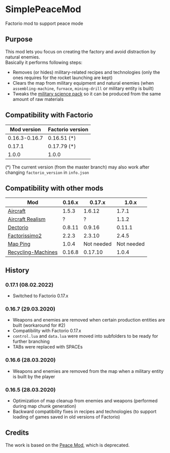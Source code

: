 # SimplePeaceMod
Factorio mod to support peace mode

## Purpose
This mod lets you focus on creating the factory and avoid distraction by natural enemies.  
Basically it performs following steps:

- Removes (or hides) military-related recipes and technologies (only the ones requires for the rocket launching are kept)
- Clears the map from military equipment and natural enemies (when `assembling-machine`, `furnace`, `mining-drill` or military entity is built)
- Tweaks the [military science pack](https://wiki.factorio.com/Military_science_pack) so it can be produced from the same amount of raw materials

## Compatibility with Factorio
| Mod version   | Factorio version |
| ------------- | ---------------- |
| 0.16.3-0.16.7 | 0.16.51 (*)      |
| 0.17.1        | 0.17.79 (*)      |
| 1.0.0         | 1.0.0            |

(*) The current version (from the master branch) may also work after changing `factorio_version` in `info.json`

## Compatibility with other mods

 Mod                                                                | 0.16.x | 0.17.x| 1.0.x 
 ------------------------------------------------------------------ | ------ | ------ | ------------------------------------------------------------------ 
 [Aircraft](https://github.com/Stifling-Bossness/Aircraft/)         | 1.5.3  | 1.6.12| 1.7.1 
 [Aircraft Realism](https://github.com/jaihysc/Factorio-AircraftRealism) | ? | ? | 1.1.2 
 [Dectorio](https://github.com/jpanther/Dectorio)                   | 0.8.11 | 0.9.16| 0.11.1 
 [Factorissimo2](https://github.com/MagmaMcFry/Factorissimo2)       | 2.2.3  | 2.3.10| 2.4.5 
 [Map Ping](https://github.com/Suprcheese/Map-Ping)                 | 1.0.4  | Not needed| Not needed 
 [Recycling-Machines](https://github.com/DRY411S/Recycling-Machines)| 0.16.8 | 0.17.10| 1.0.4 

## History

### 0.17.1 (08.02.2022)

- Switched to Factorio 0.17.x

### 0.16.7 (29.03.2020)

- Weapons and enemies are removed when certain production entities are built (workaround for #2)
- Compatibility with Factorio 0.17.x
- `control.lua` and `data.lua` were moved into subfolders to be ready for further branching
- TABs were replaced with SPACEs

### 0.16.6 (28.03.2020)
- Weapons and enemies are removed from the map when a military entity is built by the player

### 0.16.5 (28.03.2020)
- Optimization of map cleanup from enemies and weapons (performed during map chunk generation)
- Backward compatibility fixes in recipes and technologies (to support loading of games saved in old versions of Factorio)

## Credits
The work is based on the [Peace Mod](https://mods.factorio.com/mods/cullyn/peacemod), which is deprecated.